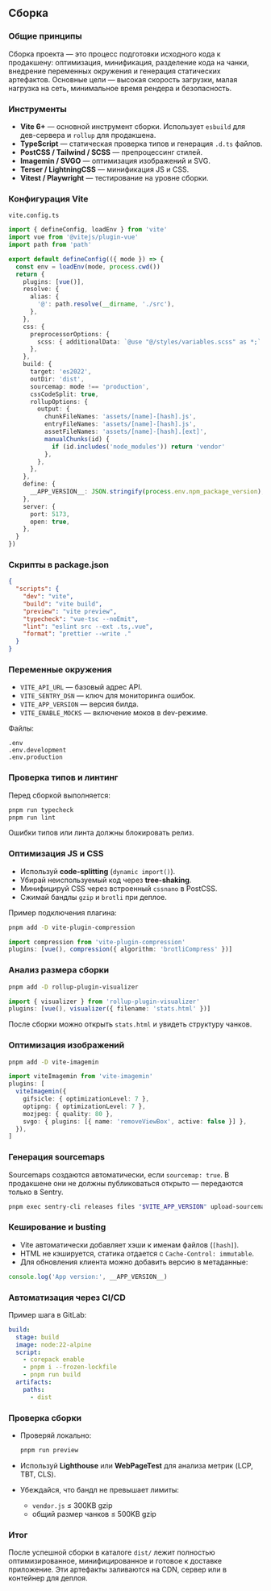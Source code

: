 ## Сборка

### Общие принципы

Сборка проекта — это процесс подготовки исходного кода к продакшену: оптимизация, минификация, разделение кода на чанки, внедрение переменных окружения и генерация статических артефактов.
Основные цели — высокая скорость загрузки, малая нагрузка на сеть, минимальное время рендера и безопасность.

### Инструменты

* **Vite 6+** — основной инструмент сборки. Использует `esbuild` для дев-сервера и `rollup` для продакшена.
* **TypeScript** — статическая проверка типов и генерация `.d.ts` файлов.
* **PostCSS / Tailwind / SCSS** — препроцессинг стилей.
* **Imagemin / SVGO** — оптимизация изображений и SVG.
* **Terser / LightningCSS** — минификация JS и CSS.
* **Vitest / Playwright** — тестирование на уровне сборки.

### Конфигурация Vite

`vite.config.ts`

```ts
import { defineConfig, loadEnv } from 'vite'
import vue from '@vitejs/plugin-vue'
import path from 'path'

export default defineConfig(({ mode }) => {
  const env = loadEnv(mode, process.cwd())
  return {
    plugins: [vue()],
    resolve: {
      alias: {
        '@': path.resolve(__dirname, './src'),
      },
    },
    css: {
      preprocessorOptions: {
        scss: { additionalData: `@use "@/styles/variables.scss" as *;` },
      },
    },
    build: {
      target: 'es2022',
      outDir: 'dist',
      sourcemap: mode !== 'production',
      cssCodeSplit: true,
      rollupOptions: {
        output: {
          chunkFileNames: 'assets/[name]-[hash].js',
          entryFileNames: 'assets/[name]-[hash].js',
          assetFileNames: 'assets/[name]-[hash].[ext]',
          manualChunks(id) {
            if (id.includes('node_modules')) return 'vendor'
          },
        },
      },
    },
    define: {
      __APP_VERSION__: JSON.stringify(process.env.npm_package_version),
    },
    server: {
      port: 5173,
      open: true,
    },
  }
})
```

### Скрипты в package.json

```json
{
  "scripts": {
    "dev": "vite",
    "build": "vite build",
    "preview": "vite preview",
    "typecheck": "vue-tsc --noEmit",
    "lint": "eslint src --ext .ts,.vue",
    "format": "prettier --write ."
  }
}
```

### Переменные окружения

* `VITE_API_URL` — базовый адрес API.
* `VITE_SENTRY_DSN` — ключ для мониторинга ошибок.
* `VITE_APP_VERSION` — версия билда.
* `VITE_ENABLE_MOCKS` — включение моков в dev-режиме.

Файлы:

```
.env
.env.development
.env.production
```

### Проверка типов и линтинг

Перед сборкой выполняется:

```bash
pnpm run typecheck
pnpm run lint
```

Ошибки типов или линта должны блокировать релиз.

### Оптимизация JS и CSS

* Используй **code-splitting** (`dynamic import()`).
* Убирай неиспользуемый код через **tree-shaking**.
* Минифицируй CSS через встроенный `cssnano` в PostCSS.
* Сжимай бандлы `gzip` и `brotli` при деплое.

Пример подключения плагина:

```bash
pnpm add -D vite-plugin-compression
```

```ts
import compression from 'vite-plugin-compression'
plugins: [vue(), compression({ algorithm: 'brotliCompress' })]
```

### Анализ размера сборки

```bash
pnpm add -D rollup-plugin-visualizer
```

```ts
import { visualizer } from 'rollup-plugin-visualizer'
plugins: [vue(), visualizer({ filename: 'stats.html' })]
```

После сборки можно открыть `stats.html` и увидеть структуру чанков.

### Оптимизация изображений

```bash
pnpm add -D vite-imagemin
```

```ts
import viteImagemin from 'vite-imagemin'
plugins: [
  viteImagemin({
    gifsicle: { optimizationLevel: 7 },
    optipng: { optimizationLevel: 7 },
    mozjpeg: { quality: 80 },
    svgo: { plugins: [{ name: 'removeViewBox', active: false }] },
  }),
]
```

### Генерация sourcemaps

Sourcemaps создаются автоматически, если `sourcemap: true`.
В продакшене они не должны публиковаться открыто — передаются только в Sentry.

```bash
pnpm exec sentry-cli releases files "$VITE_APP_VERSION" upload-sourcemaps ./dist --rewrite
```

### Кеширование и busting

* Vite автоматически добавляет хэши к именам файлов (`[hash]`).
* HTML не кэшируется, статика отдается с `Cache-Control: immutable`.
* Для обновления клиента можно добавить версию в метаданные:

```ts
console.log('App version:', __APP_VERSION__)
```

### Автоматизация через CI/CD

Пример шага в GitLab:

```yaml
build:
  stage: build
  image: node:22-alpine
  script:
    - corepack enable
    - pnpm i --frozen-lockfile
    - pnpm run build
  artifacts:
    paths:
      - dist
```

### Проверка сборки

* Проверяй локально:

  ```bash
  pnpm run preview
  ```
* Используй **Lighthouse** или **WebPageTest** для анализа метрик (LCP, TBT, CLS).
* Убеждайся, что бандл не превышает лимиты:

    * `vendor.js` ≤ 300KB gzip
    * общий размер чанков ≤ 500KB gzip

### Итог

После успешной сборки в каталоге `dist/` лежит полностью оптимизированное, минифицированное и готовое к доставке приложение.
Эти артефакты заливаются на CDN, сервер или в контейнер для деплоя.
